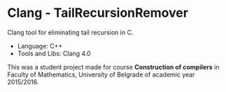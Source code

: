# Clang - TailRecursionRemover

Clang tool for eliminating tail recursion in C.

* Language: C++
* Tools and Libs: Clang 4.0

This was a student project made for course <b>Construction of compilers</b> in Faculty of Mathematics, University of Belgrade of academic year 2015/2016.
